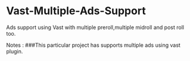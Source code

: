 # Vast-Multiple-Ads-Support
Ads support using Vast with multiple preroll,multiple midroll and post roll too.

Notes : 
###This particular project has supports multiple ads using vast plugin.


